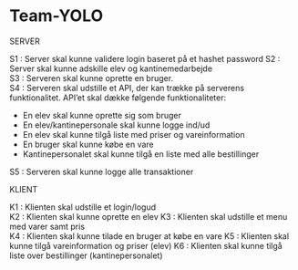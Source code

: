 # Team-YOLO

SERVER

S1 : Server skal kunne validere login baseret på et hashet password 
S2 : Server skal kunne adskille elev og kantinemedarbejde   
S3 : Serveren skal kunne oprette en bruger.   
S4 : Serveren skal udstille et API, der kan trække på serverens funktionalitet. API’et skal dække følgende funktionaliteter:
- En elev skal kunne oprette sig som bruger 
- En elev/kantinepersonale skal kunne logge ind/ud
- En elev skal kunne tilgå liste med priser og vareinformation
- En bruger skal kunne købe en vare
- Kantinepersonalet skal kunne tilgå en liste med alle bestillinger

S5 : Serveren skal kunne logge alle transaktioner

KLIENT

K1 : Klienten skal udstille et login/logud  
K2 : Klienten skal kunne oprette en elev
K3 : Klienten skal udstille et menu med varer samt pris    
K4 : Klienten skal kunne tilade en bruger at købe en vare
K5 : Klienten skal kunne tilgå vareinformation og priser (elev)
K6 : Klienten skal kunne tilgå liste over bestillinger (kantinepersonalet)
